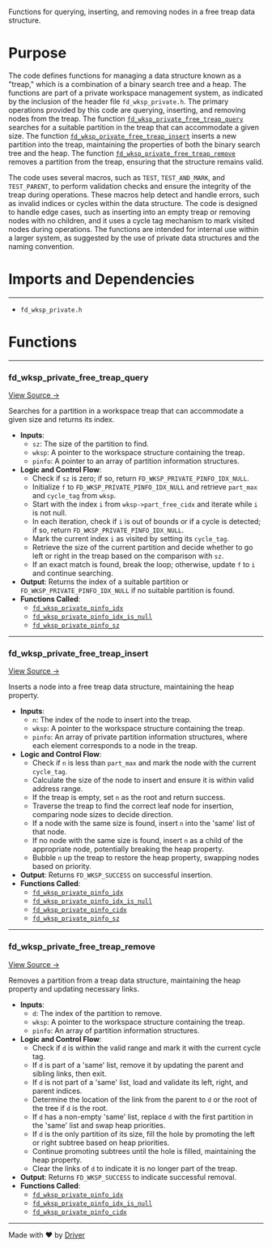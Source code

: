 <!--------------------------------------------------------------------------------->
<!-- IMPORTANT: This file is auto-generated by Driver (https://driver.ai). -------->
<!-- Manual edits may be overwritten on future commits. --------------------------->
<!--------------------------------------------------------------------------------->

Functions for querying, inserting, and removing nodes in a free treap data structure.

# Purpose
The code defines functions for managing a data structure known as a "treap," which is a combination of a binary search tree and a heap. The functions are part of a private workspace management system, as indicated by the inclusion of the header file `fd_wksp_private.h`. The primary operations provided by this code are querying, inserting, and removing nodes from the treap. The function [`fd_wksp_private_free_treap_query`](<#fd_wksp_private_free_treap_query>) searches for a suitable partition in the treap that can accommodate a given size. The function [`fd_wksp_private_free_treap_insert`](<#fd_wksp_private_free_treap_insert>) inserts a new partition into the treap, maintaining the properties of both the binary search tree and the heap. The function [`fd_wksp_private_free_treap_remove`](<#fd_wksp_private_free_treap_remove>) removes a partition from the treap, ensuring that the structure remains valid.

The code uses several macros, such as `TEST`, `TEST_AND_MARK`, and `TEST_PARENT`, to perform validation checks and ensure the integrity of the treap during operations. These macros help detect and handle errors, such as invalid indices or cycles within the data structure. The code is designed to handle edge cases, such as inserting into an empty treap or removing nodes with no children, and it uses a cycle tag mechanism to mark visited nodes during operations. The functions are intended for internal use within a larger system, as suggested by the use of private data structures and the naming convention.
# Imports and Dependencies

---
- `fd_wksp_private.h`


# Functions

---
### fd\_wksp\_private\_free\_treap\_query<!-- {{#callable:fd_wksp_private_free_treap_query}} -->
[View Source →](<../../../../../src/util/wksp/fd_wksp_free_treap.c#L3>)

Searches for a partition in a workspace treap that can accommodate a given size and returns its index.
- **Inputs**:
    - `sz`: The size of the partition to find.
    - `wksp`: A pointer to the workspace structure containing the treap.
    - `pinfo`: A pointer to an array of partition information structures.
- **Logic and Control Flow**:
    - Check if `sz` is zero; if so, return `FD_WKSP_PRIVATE_PINFO_IDX_NULL`.
    - Initialize `f` to `FD_WKSP_PRIVATE_PINFO_IDX_NULL` and retrieve `part_max` and `cycle_tag` from `wksp`.
    - Start with the index `i` from `wksp->part_free_cidx` and iterate while `i` is not null.
    - In each iteration, check if `i` is out of bounds or if a cycle is detected; if so, return `FD_WKSP_PRIVATE_PINFO_IDX_NULL`.
    - Mark the current index `i` as visited by setting its `cycle_tag`.
    - Retrieve the size of the current partition and decide whether to go left or right in the treap based on the comparison with `sz`.
    - If an exact match is found, break the loop; otherwise, update `f` to `i` and continue searching.
- **Output**: Returns the index of a suitable partition or `FD_WKSP_PRIVATE_PINFO_IDX_NULL` if no suitable partition is found.
- **Functions Called**:
    - [`fd_wksp_private_pinfo_idx`](<fd_wksp_private.h.md#fd_wksp_private_pinfo_idx>)
    - [`fd_wksp_private_pinfo_idx_is_null`](<fd_wksp_private.h.md#fd_wksp_private_pinfo_idx_is_null>)
    - [`fd_wksp_private_pinfo_sz`](<fd_wksp_private.h.md#fd_wksp_private_pinfo_sz>)


---
### fd\_wksp\_private\_free\_treap\_insert<!-- {{#callable:fd_wksp_private_free_treap_insert}} -->
[View Source →](<../../../../../src/util/wksp/fd_wksp_free_treap.c#L45>)

Inserts a node into a free treap data structure, maintaining the heap property.
- **Inputs**:
    - `n`: The index of the node to insert into the treap.
    - `wksp`: A pointer to the workspace structure containing the treap.
    - `pinfo`: An array of private partition information structures, where each element corresponds to a node in the treap.
- **Logic and Control Flow**:
    - Check if `n` is less than `part_max` and mark the node with the current `cycle_tag`.
    - Calculate the size of the node to insert and ensure it is within valid address range.
    - If the treap is empty, set `n` as the root and return success.
    - Traverse the treap to find the correct leaf node for insertion, comparing node sizes to decide direction.
    - If a node with the same size is found, insert `n` into the 'same' list of that node.
    - If no node with the same size is found, insert `n` as a child of the appropriate node, potentially breaking the heap property.
    - Bubble `n` up the treap to restore the heap property, swapping nodes based on priority.
- **Output**: Returns `FD_WKSP_SUCCESS` on successful insertion.
- **Functions Called**:
    - [`fd_wksp_private_pinfo_idx`](<fd_wksp_private.h.md#fd_wksp_private_pinfo_idx>)
    - [`fd_wksp_private_pinfo_idx_is_null`](<fd_wksp_private.h.md#fd_wksp_private_pinfo_idx_is_null>)
    - [`fd_wksp_private_pinfo_cidx`](<fd_wksp_private.h.md#fd_wksp_private_pinfo_cidx>)
    - [`fd_wksp_private_pinfo_sz`](<fd_wksp_private.h.md#fd_wksp_private_pinfo_sz>)


---
### fd\_wksp\_private\_free\_treap\_remove<!-- {{#callable:fd_wksp_private_free_treap_remove}} -->
[View Source →](<../../../../../src/util/wksp/fd_wksp_free_treap.c#L215>)

Removes a partition from a treap data structure, maintaining the heap property and updating necessary links.
- **Inputs**:
    - `d`: The index of the partition to remove.
    - `wksp`: A pointer to the workspace structure containing the treap.
    - `pinfo`: An array of partition information structures.
- **Logic and Control Flow**:
    - Check if `d` is within the valid range and mark it with the current cycle tag.
    - If `d` is part of a 'same' list, remove it by updating the parent and sibling links, then exit.
    - If `d` is not part of a 'same' list, load and validate its left, right, and parent indices.
    - Determine the location of the link from the parent to `d` or the root of the tree if `d` is the root.
    - If `d` has a non-empty 'same' list, replace `d` with the first partition in the 'same' list and swap heap priorities.
    - If `d` is the only partition of its size, fill the hole by promoting the left or right subtree based on heap priorities.
    - Continue promoting subtrees until the hole is filled, maintaining the heap property.
    - Clear the links of `d` to indicate it is no longer part of the treap.
- **Output**: Returns `FD_WKSP_SUCCESS` to indicate successful removal.
- **Functions Called**:
    - [`fd_wksp_private_pinfo_idx`](<fd_wksp_private.h.md#fd_wksp_private_pinfo_idx>)
    - [`fd_wksp_private_pinfo_idx_is_null`](<fd_wksp_private.h.md#fd_wksp_private_pinfo_idx_is_null>)
    - [`fd_wksp_private_pinfo_cidx`](<fd_wksp_private.h.md#fd_wksp_private_pinfo_cidx>)



---
Made with ❤️ by [Driver](https://www.driver.ai/)